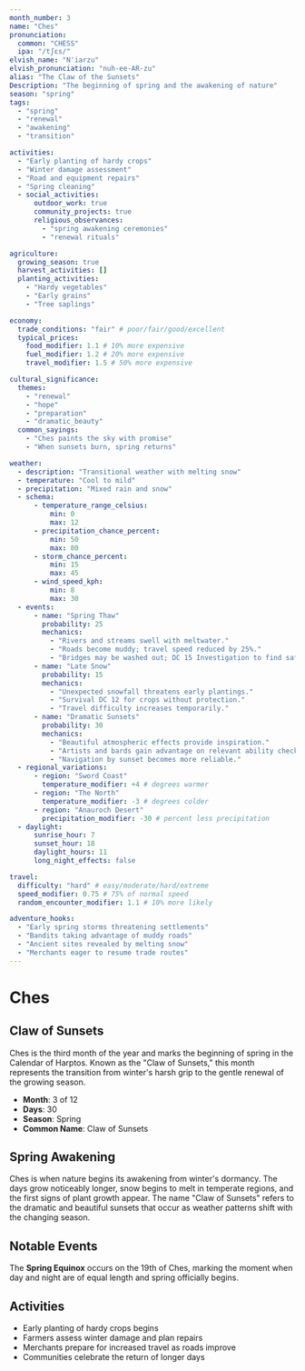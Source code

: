 ```yaml
---
month_number: 3
name: "Ches"
pronunciation:
  common: "CHESS"
  ipa: "/tʃɛs/"
elvish_name: "N'iarzu"
elvish_pronunciation: "nuh-ee-AR-zu"
alias: "The Claw of the Sunsets"
Description: "The beginning of spring and the awakening of nature"
season: "spring"
tags:
  - "spring"
  - "renewal"
  - "awakening"
  - "transition"

activities:
  - "Early planting of hardy crops"
  - "Winter damage assessment"
  - "Road and equipment repairs"
  - "Spring cleaning"
  - social_activities:
      outdoor_work: true
      community_projects: true
      religious_observances:
        - "spring awakening ceremonies"
        - "renewal rituals"

agriculture:
  growing_season: true
  harvest_activities: []
  planting_activities:
    - "Hardy vegetables"
    - "Early grains"
    - "Tree saplings"

economy:
  trade_conditions: "fair" # poor/fair/good/excellent
  typical_prices:
    food_modifier: 1.1 # 10% more expensive
    fuel_modifier: 1.2 # 20% more expensive
    travel_modifier: 1.5 # 50% more expensive

cultural_significance:
  themes:
    - "renewal"
    - "hope"
    - "preparation"
    - "dramatic_beauty"
  common_sayings:
    - "Ches paints the sky with promise"
    - "When sunsets burn, spring returns"

weather:
  - description: "Transitional weather with melting snow"
  - temperature: "Cool to mild"
  - precipitation: "Mixed rain and snow"
  - schema:
      - temperature_range_celsius:
          min: 0
          max: 12
      - precipitation_chance_percent:
          min: 50
          max: 80
      - storm_chance_percent:
          min: 15
          max: 45
      - wind_speed_kph:
          min: 8
          max: 30
  - events:
      - name: "Spring Thaw"
        probability: 25
        mechanics:
          - "Rivers and streams swell with meltwater."
          - "Roads become muddy; travel speed reduced by 25%."
          - "Bridges may be washed out; DC 15 Investigation to find safe crossings."
      - name: "Late Snow"
        probability: 15
        mechanics:
          - "Unexpected snowfall threatens early plantings."
          - "Survival DC 12 for crops without protection."
          - "Travel difficulty increases temporarily."
      - name: "Dramatic Sunsets"
        probability: 30
        mechanics:
          - "Beautiful atmospheric effects provide inspiration."
          - "Artists and bards gain advantage on relevant ability checks."
          - "Navigation by sunset becomes more reliable."
  - regional_variations:
      - region: "Sword Coast"
        temperature_modifier: +4 # degrees warmer
      - region: "The North"
        temperature_modifier: -3 # degrees colder
      - region: "Anauroch Desert"
        precipitation_modifier: -30 # percent less precipitation
  - daylight:
      sunrise_hour: 7
      sunset_hour: 18
      daylight_hours: 11
      long_night_effects: false

travel:
  difficulty: "hard" # easy/moderate/hard/extreme
  speed_modifier: 0.75 # 75% of normal speed
  random_encounter_modifier: 1.1 # 10% more likely

adventure_hooks:
  - "Early spring storms threatening settlements"
  - "Bandits taking advantage of muddy roads"
  - "Ancient sites revealed by melting snow"
  - "Merchants eager to resume trade routes"
---
```


# Ches

## Claw of Sunsets

Ches is the third month of the year and marks the beginning of spring in the Calendar of Harptos. Known as the "Claw of Sunsets," this month represents the transition from winter's harsh grip to the gentle renewal of the growing season.

- **Month**: 3 of 12
- **Days**: 30
- **Season**: Spring
- **Common Name**: Claw of Sunsets

## Spring Awakening

Ches is when nature begins its awakening from winter's dormancy. The days grow noticeably longer, snow begins to melt in temperate regions, and the first signs of plant growth appear. The name "Claw of Sunsets" refers to the dramatic and beautiful sunsets that occur as weather patterns shift with the changing season.

## Notable Events

The **Spring Equinox** occurs on the 19th of Ches, marking the moment when day and night are of equal length and spring officially begins.

## Activities

- Early planting of hardy crops begins
- Farmers assess winter damage and plan repairs
- Merchants prepare for increased travel as roads improve
- Communities celebrate the return of longer days

